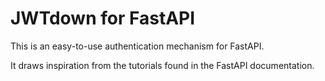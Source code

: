 # JWTdown for FastAPI

This is an easy-to-use authentication mechanism for FastAPI.

It draws inspiration from the tutorials found in the FastAPI
documentation.
